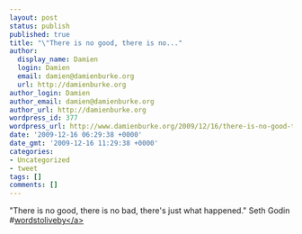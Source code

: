 ```yaml
---
layout: post
status: publish
published: true
title: "\"There is no good, there is no..."
author:
  display_name: Damien
  login: Damien
  email: damien@damienburke.org
  url: http://damienburke.org
author_login: Damien
author_email: damien@damienburke.org
author_url: http://damienburke.org
wordpress_id: 377
wordpress_url: http://www.damienburke.org/2009/12/16/there-is-no-good-there-is-no/
date: '2009-12-16 06:29:38 +0000'
date_gmt: '2009-12-16 11:29:38 +0000'
categories:
- Uncategorized
- tweet
tags: []
comments: []
---
```

<p>"There is no good, there is no bad, there's just what happened." Seth Godin #<a href="http:&#47;&#47;search.twitter.com&#47;search?q=%23wordstoliveby" class="aktt_hashtag">wordstoliveby<&#47;a></p>
